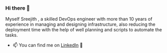 ### Hi there 👋

Myself Sreejith , a skilled DevOps engineer with more than 10 years of experience in managing and designing infrastructure, also reducing the deployment time with the help of well planning and scripts to automate the tasks.

- 📫 You can find me on <a href="https://www.linkedin.com/in/psreejith/">LinkedIn</a> 💼
